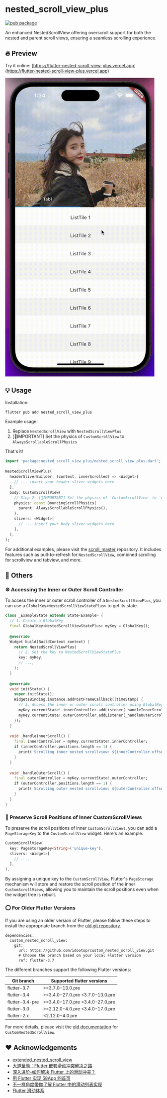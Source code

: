 # nested_scroll_view_plus

[![pub package](https://img.shields.io/pub/v/nested_scroll_view_plus.svg)](https://pub.dev/packages/nested_scroll_view_plus)

An enhanced NestedScrollView offering overscroll support for both the nested and parent scroll views, ensuring a seamless scrolling experience.

## 🔥 Preview

Try it online: [https://flutter-nested-scroll-view-plus.vercel.app](https://flutter-nested-scroll-view-plus.vercel.app)

![](demo.gif)

## 💡 Usage

Installation:

```shell
flutter pub add nested_scroll_view_plus
```


Example usage:

1. Replace `NestedScrollView` with `NestedScrollViewPlus`
2. [🚨IMPORTANT] Set the physics of `CustomScrollView` to `AlwaysScrollableScrollPhysics`

That's it!

```dart
import 'package:nested_scroll_view_plus/nested_scroll_view_plus.dart';

NestedScrollViewPlus(
  headerSliverBuilder: (context, innerScrolled) => <Widget>[
    // ... insert your header sliver widgets here
  ],
  body: CustomScrollView(
    // Step 2: [🚨IMPORTANT] Set the physics of `CustomScrollView` to `AlwaysScrollableScrollPhysics`
    physics: const BouncingScrollPhysics(
      parent: AlwaysScrollableScrollPhysics(),
    ),
    slivers: <Widget>[
      // ... insert your body sliver widgets here
    ],
  ),
);
```

For additional examples, please visit the [scroll_master](https://github.com/idootop/scroll_master) repository. It includes features such as pull-to-refresh for `NestedScrollView`, combined scrolling for scrollview and tabview, and more.

## 📒 Others

### ⚙️ Accessing the Inner or Outer Scroll Controller

To access the inner or outer scroll controller of a `NestedScrollViewPlus`, you can use a `GlobalKey<NestedScrollViewStatePlus>` to get its state.

```dart
class _ExampleState extends State<Example> {
  // 1. Create a GlobalKey
  final GlobalKey<NestedScrollViewStatePlus> myKey = GlobalKey();

  @override
  Widget build(BuildContext context) {
    return NestedScrollViewPlus(
      // 2. Set the key to NestedScrollViewStatePlus
      key: myKey,
      // ...,
    );
  }

  @override
  void initState() {
    super.initState();
    WidgetsBinding.instance.addPostFrameCallback((timeStamp) {
      // 3. Access the inner or outer scroll controller using GlobalKey<NestedScrollViewStatePlus>
      myKey.currentState!.innerController.addListener(_handleInnerScroll);
      myKey.currentState!.outerController.addListener(_handleOuterScroll);
    });
  }

  void _handleInnerScroll() {
    final innerController = myKey.currentState!.innerController;
    if (innerController.positions.length == 1) {
      print('Scrolling inner nested scrollview: ${innerController.offset}');
    }
  }

  void _handleOuterScroll() {
    final outerController = myKey.currentState!.outerController;
    if (outerController.positions.length == 1) {
      print('Scrolling outer nested scrollview: ${outerController.offset}');
    }
  }
}
```

### 🚩 Preserve Scroll Positions of Inner CustomScrollViews

To preserve the scroll positions of inner `CustomScrollViews`, you can add a `PageStorageKey` to the `CustomScrollView` widget. Here's an example:

```dart
CustomScrollView(
  key: PageStorageKey<String>('unique-key'),
  slivers: <Widget>[
    // ...,
  ],
),
```

By assigning a unique key to the `CustomScrollView`, Flutter's `PageStorage` mechanism will store and restore the scroll position of the inner `CustomScrollViews`, allowing you to maintain the scroll positions even when the widget tree is rebuilt.

### ⭕️ For Older Flutter Versions

If you are using an older version of Flutter, please follow these steps to install the appropriate branch from the [old git repository](https://github.com/idootop/custom_nested_scroll_view).

```shell
dependencies:
  custom_nested_scroll_view:
    git:
      url: https://github.com/idootop/custom_nested_scroll_view.git
      # Choose the branch based on your local Flutter version
      ref: flutter-3.7
```

The different branches support the following Flutter versions:

| Git branch      | Supported flutter versions       |
| --------------- | -------------------------------- |
| flutter-3.7     | >=3.7.0-13.0.pre                 |
| flutter-3.4     | >=3.4.0-27.0.pre <3.7.0-13.0.pre |
| flutter-3.4-pre | >=3.4.0-17.0.pre <3.4.0-27.0.pre |
| flutter-3.0     | >=2.12.0-4.0.pre <3.4.0-17.0.pre |
| flutter-2.x     | <2.12.0-4.0.pre                  |

For more details, please visit the [old documentation](https://github.com/idootop/custom_nested_scroll_view) for `CustomNestedScrollView`.

## ❤️ Acknowledgements

- [extended_nested_scroll_view](https://github.com/fluttercandies/extended_nested_scroll_view)
- [大道至简：Flutter 嵌套滑动冲突解决之路](https://vimerzhao.top/articles/flutter-nested-scroll-conflict/)
- [深入进阶-如何解决 Flutter 上的滑动冲突？ ](https://juejin.cn/post/6900751363173515278)
- [用 Flutter 实现 58App 的首页](https://blog.csdn.net/weixin_39891694/article/details/111217123)
- [不一样角度带你了解 Flutter 中的滑动列表实现](https://blog.csdn.net/ZuoYueLiang/article/details/116245138)
- [Flutter 滑动体系 ](https://juejin.cn/post/6983338779415150628)
